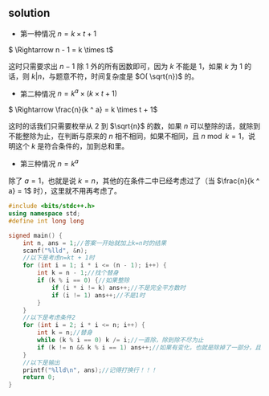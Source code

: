 solution
------------

- 第一种情况 $n = k \times t + 1$

$ \Rightarrow n - 1 = k \times t$

这时只需要求出 $n - 1$ 除 $1$ 外的所有因数即可，因为 $k$ 不能是 $1$，如果 $k$ 为 $1$ 的话，则 $k | n$，与题意不符，时间复杂度是 $O( \sqrt{n})$ 的。

- 第二种情况 $n = k ^ a \times (k \times t + 1)$

$ \Rightarrow \frac{n}{k ^ a} = k \times t + 1$

这时的话我们只需要枚举从 $2$ 到 $\sqrt{n}$ 的数，如果 $n$ 可以整除的话，就除到不能整除为止，在判断与原来的 $n$ 相不相同，如果不相同，且 $n \bmod k = 1$，说明这个 $k$ 是符合条件的，加到总和里。

- 第三种情况 $n = k ^ a$

除了 $a = 1$，也就是说 $k = n$，其他的在条件二中已经考虑过了（当 $\frac{n}{k ^ a} = 1$ 时），这里就不用再考虑了。

```cpp
#include <bits/stdc++.h>
using namespace std;
#define int long long

signed main() {
	int n, ans = 1;//答案一开始就加上k=n时的结果
	scanf("%lld", &n);
	//以下是考虑n=kt + 1时
	for (int i = 1; i * i <= (n - 1); i++) {
		int k = n - 1;//找个替身
		if (k % i == 0) {//如果整除
			if (i * i != k) ans++;//不是完全平方数时
			if (i != 1) ans++;//不是1时
		}
	}
	//以下是考虑条件2
	for (int i = 2; i * i <= n; i++) {
		int k = n;//替身
		while (k % i == 0) k /= i;//一直除，除到除不尽为止
		if (k != n && k % i == 1) ans++;//如果有变化，也就是除掉了一部分，且剩下的摸i余1，这个i一定是符合条件的
	}
	//以下是输出
	printf("%lld\n", ans);//记得打换行！！！
	return 0;
}
```

